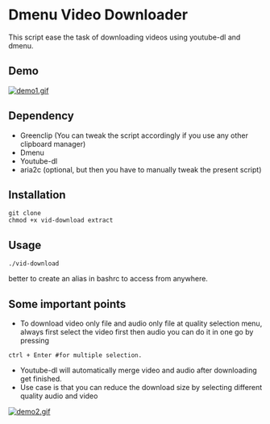 # Dmenu Video Downloader
This script ease the task of downloading videos using youtube-dl and dmenu.

## Demo

[![demo1.gif](https://s6.postimg.cc/ks1z3bz9d/demo1.gif)](https://postimg.cc/image/4h1v70mrh/)

## Dependency
+ Greenclip (You can tweak the script accordingly if you use any other clipboard manager)
+ Dmenu
+ Youtube-dl
+ aria2c (optional, but then you have to manually tweak the present script)

## Installation
```
git clone
chmod +x vid-download extract
```
## Usage
```
./vid-download
```
better to create an alias in bashrc to access from anywhere.

## Some important points
+ To download video only file and audio only file at quality selection menu, always first select the video first then audio you can do it in one go by pressing 
```
ctrl + Enter #for multiple selection.
```
+ Youtube-dl will automatically merge video and audio after downloading get finished.
+ Use case is that you can reduce the download size by selecting different quality audio and video

[![demo2.gif](https://s6.postimg.cc/wsnf3yjht/demo2.gif)](https://postimg.cc/image/ffd4p3o6l/)
